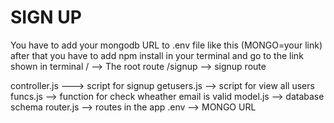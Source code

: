 # SIGN UP

You have to add your mongodb URL to .env file like this (MONGO=your link)
after that you have to add npm install in your terminal and go to the link shown in terminal
/ --> The root route
/signup --> signup route

controller.js   --->    script for signup
getusers.js     -->     script for view all users
funcs.js        -->     function for check wheather email is valid
model.js        -->     database schema
router.js       -->     routes in the app
.env            -->     MONGO URL 